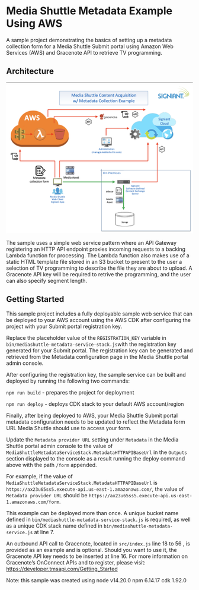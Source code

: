 # Media Shuttle Metadata Example Using AWS

A sample project demonstrating the basics of setting up a metadata collection form for a Media Shuttle Submit portal
using Amazon Web Services (AWS) and Gracenote API to retrieve TV programming.

## Architecture

![architecture](architecture.png)

The sample uses a simple web service pattern where an API Gateway registering an HTTP API endpoint proxies
incoming requests to a backing Lambda function for processing. The Lambda function also makes use of a static
HTML template file stored in an S3 bucket to present to the user a selection of TV programming to describe 
the file they are about to upload. A Gracenote API key will be required to retrive the programming, and the
user can also specify segment length. 

## Getting Started

This sample project includes a fully deployable sample web service that can be deployed to your AWS account
using the AWS CDK after configuring the project with your Submit portal registration key.

Replace the placeholder value of the `REGISTRATION_KEY` variable in `bin/mediashuttle-metadata-service-stack.js`with
the registration key generated for your Submit portal. The registration key can be generated and retrieved from the
Metadata configuration page in the Media Shuttle portal admin console.

After configuring the registration key, the sample service can be built and deployed by running the following two
commands:

`npm run build` - prepares the project for deployment

`npm run deploy` - deploys CDK stack to your default AWS account/region

Finally, after being deployed to AWS, your Media Shuttle Submit portal metadata configuration needs to be updated to
reflect the Metadata form URL Media Shuttle should use to access your form.

Update the `Metadata provider URL` setting
under `Metadata` in the Media Shuttle portal admin console to the value of
`MediaShuttleMetadataServiceStack.MetadataHTTPAPIBaseUrl` in the `Outputs` section displayed to the console as a result
running the deploy command above with the path `/form` appended.

For example, if the value of `MediaShuttleMetadataServiceStack.MetadataHTTPAPIBaseUrl` is
`https://ax23u65ss5.execute-api.us-east-1.amazonaws.com/`, the value of `Metadata provider URL` should be
`https://ax23u65ss5.execute-api.us-east-1.amazonaws.com/form`.

This example can be deployed more than once. A unique bucket name defined in `bin/mediashuttle-metadata-service-stack.js`
is required, as well as a unique CDK stack name defined in `bin/mediashuttle-metadata-service.js` at line 7.

An outbound API call to Gracenote, located in `src/index.js` line 18 to 56 , is provided as an example and is optional.
Should you want to use it, the Gracenote API key needs to be inserted at line 16.
For more information on Gracenote’s OnConnect APIs and to register, please visit: https://developer.tmsapi.com/Getting_Started

Note: this sample was created using 
node v14.20.0
npm 6.14.17
cdk 1.92.0
